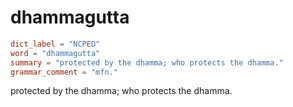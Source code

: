 # dhammagutta

``` toml
dict_label = "NCPED"
word = "dhammagutta"
summary = "protected by the dhamma; who protects the dhamma."
grammar_comment = "mfn."
```

protected by the dhamma; who protects the dhamma.

